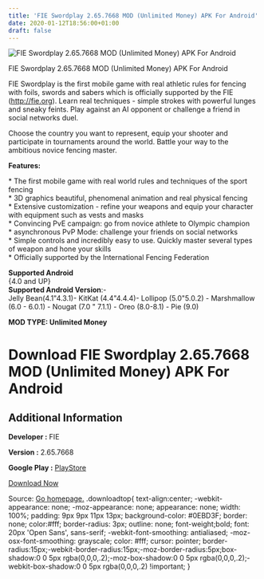 ```yaml
---
title: 'FIE Swordplay 2.65.7668 MOD (Unlimited Money) APK For Android'
date: 2020-01-12T18:56:00+01:00
draft: false
---
```


![FIE Swordplay 2.65.7668 MOD (Unlimited Money) APK For Android](https://i2.wp.com/apkhome.net/wp-content/uploads/2020/01/FIE-Swordplay-2.65.7668-MOD-Unlimited-Money.png "FIE Swordplay 2.65.7668 MOD (Unlimited Money) APK For Android")

  

FIE Swordplay 2.65.7668 MOD (Unlimited Money) APK For Android

FIE Swordplay is the first mobile game with real athletic rules for fencing with foils, swords and sabers which is officially supported by the FIE (http://fie.org). Learn real techniques - simple strokes with powerful lunges and sneaky feints. Play against an AI opponent or challenge a friend in social networks duel.

Choose the country you want to represent, equip your shooter and participate in tournaments around the world. Battle your way to the ambitious novice fencing master.

**Features:**

\* The first mobile game with real world rules and techniques of the sport fencing  
\* 3D graphics beautiful, phenomenal animation and real physical fencing  
\* Extensive customization - refine your weapons and equip your character with equipment such as vests and masks  
\* Convincing PvE campaign: go from novice athlete to Olympic champion  
\* asynchronous PvP Mode: challenge your friends on social networks  
\* Simple controls and incredibly easy to use. Quickly master several types of weapon and hone your skills  
\* Officially supported by the International Fencing Federation

**Supported Android**  
{4.0 and UP}  
**Supported Android Version**:-  
Jelly Bean(4.1"4.3.1)- KitKat (4.4"4.4.4)- Lollipop (5.0"5.0.2) - Marshmallow (6.0 - 6.0.1) - Nougat (7.0 " 7.1.1) - Oreo (8.0-8.1) - Pie (9.0)

**MOD TYPE: Unlimited Money**

Download FIE Swordplay 2.65.7668 MOD (Unlimited Money) APK For Android
======================================================================

Additional Information
----------------------

**Developer :** FIE

**Version :** 2.65.7668

**Google Play :** [PlayStore](https://play.google.com/store/apps/details?id=org.fie.swordplay)

  

[Download Now](https://store4app.co/post/fie-swordplay-2-65-7668-mod-unlimited-money-apk-for-android_1578851547)

  
Source: [Go homepage.](https://store4app.co/post/fie-swordplay-2-65-7668-mod-unlimited-money-apk-for-android_1578851547) .downloadtop{ text-align:center; -webkit-appearance: none; -moz-appearance: none; appearance: none; width: 100%; padding: 9px 9px 11px 13px; background-color: #0EBD3F; border: none; color:#fff; border-radius: 3px; outline: none; font-weight;bold; font: 20px 'Open Sans', sans-serif; -webkit-font-smoothing: antialiased; -moz-osx-font-smoothing: grayscale; color: #fff; cursor: pointer; border-radius:15px;-webkit-border-radius:15px;-moz-border-radius:5px;box-shadow:0 0 5px rgba(0,0,0,.2);-moz-box-shadow:0 0 5px rgba(0,0,0,.2);-webkit-box-shadow:0 0 5px rgba(0,0,0,.2) !important; }